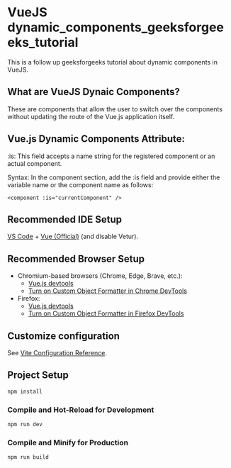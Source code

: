# VueJS dynamic_components_geeksforgeeeks_tutorial

This is a follow up geeksforgeeks tutorial about dynamic components in VueJS.

## What are VueJS Dynaic Components?

These are components that allow the user to switch over the components without updating the route of the Vue.js application itself.

## Vue.js Dynamic Components Attribute:

:is: This field accepts a name string for the registered component or an actual component.

Syntax: In the component section, add the :is field and provide either the variable name or the component name as follows:

```code
<component :is="currentComponent" />
```


## Recommended IDE Setup

[VS Code](https://code.visualstudio.com/) + [Vue (Official)](https://marketplace.visualstudio.com/items?itemName=Vue.volar) (and disable Vetur).

## Recommended Browser Setup

- Chromium-based browsers (Chrome, Edge, Brave, etc.):
  - [Vue.js devtools](https://chromewebstore.google.com/detail/vuejs-devtools/nhdogjmejiglipccpnnnanhbledajbpd) 
  - [Turn on Custom Object Formatter in Chrome DevTools](http://bit.ly/object-formatters)
- Firefox:
  - [Vue.js devtools](https://addons.mozilla.org/en-US/firefox/addon/vue-js-devtools/)
  - [Turn on Custom Object Formatter in Firefox DevTools](https://fxdx.dev/firefox-devtools-custom-object-formatters/)

## Customize configuration

See [Vite Configuration Reference](https://vite.dev/config/).

## Project Setup

```sh
npm install
```

### Compile and Hot-Reload for Development

```sh
npm run dev
```

### Compile and Minify for Production

```sh
npm run build
```
